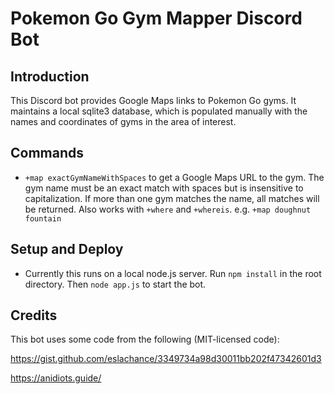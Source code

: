 # Pokemon Go Gym Mapper Discord Bot

## Introduction

This Discord bot provides Google Maps links to Pokemon Go gyms. It maintains a local sqlite3 database, which is populated manually with the names and coordinates of gyms in the area of interest. 

## Commands

- `+map exactGymNameWithSpaces` to get a Google Maps URL to the gym. The gym name must be an exact match with spaces but is insensitive to capitalization. If more than one gym matches the name, all matches will be returned. Also works with `+where` and `+whereis`. e.g. `+map doughnut fountain`

## Setup and Deploy

- Currently this runs on a local node.js server. Run `npm install` in the root directory. Then `node app.js` to start the bot.

## Credits

This bot uses some code from the following (MIT-licensed code):

https://gist.github.com/eslachance/3349734a98d30011bb202f47342601d3

https://anidiots.guide/
